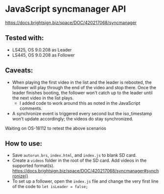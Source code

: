 # JavaScript syncmanager API

https://docs.brightsign.biz/space/DOC/420217068/syncmanager

## Tested with:

- LS425, OS 9.0.208 as Leader
- LS445, OS 9.0.208 as Follower

## Caveats:

- When playing the first video in the list and the leader is rebooted, the follower will play through the end of the video and stop there. Once the leader finishes booting, the follower won't catch up to the leader until the next video in the list plays.
  - I added code to work around this as noted in the JavaScript comments.
- A synchronize event is triggered every second but the iso_timestamp won't update accordingly; the videos do stay synchronized.

Waiting on OS-18112 to retest the above scenarios

## How to use:

- Save `autorun.brs`, `index.html`, and `index.js` to blank SD card.
- Create a `videos` folder in the root of the SD card. Add videos in the supported format(s). https://docs.brightsign.biz/space/DOC/420217068/syncmanager#synchronize()
- To set up a follower, open the `index.js` file and change the very first line of the code to `let isLeader = false;`
